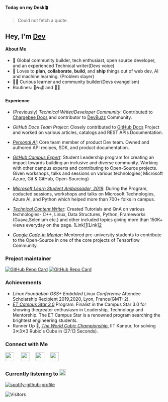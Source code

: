 #### Today on my Desk🪴
<!--QUOTE-->
> Could not fetch a quote.








































































































## Hey, I'm [Dev](https://codewithdev.vercel.app)


#### About Me

- 🔭 Global community builder, tech enthusiast, open source developer, and an experienced Technical writer(Devs voice)
- 🎲 Loves to **plan**, **collaborate**, **build**, and **ship** things out of web dev, AI and machine learning. (Problem slayer)
- 👨‍💻 Curious learner and community builder(Devs evangelism)
- Routines: 🚴☕️💰 and 👨‍💻


#### Experience

- (Previously) _Technical Writer/Developer Community_: Contributed to [Chargebee Docs](https://www.chargebee.com/docs/2.0/index.html) and contributor to [DevBuzz](https://devbuzz.chargebee.com) Community.
- _GitHub Docs Team Project_:  Closely contributed to [GitHub Docs](https://docs.github.com) Project and worked on various articles, catalogs and REST APIs Documentation.
- _[Personal AI](https://personal.ai)_: Core team member of product Dev team. Owned and authored API recipes, SDK, and product documentation.
 
- _[GitHub Campus Expert](https://githubcampus.expert/codewithdev/)_: Student Leadership program for creating an impact towards building an inclusive and diverse community. Working with other campus experts and contributing to Open-Source projects. Given workshops, talks and sessions on various technologies( Microsoft Azure, Git & GitHub, Open-Sourcing)

- _[Microsoft Learn Student Ambassador, 2019]()_: During the Program, coducted sessions, workshops and talks on Microsoft Technologies, Azure AI, and Python which helped more than 700+ folks in campus. 
- _[Technical Content Writer]()_: Created Tutorials and QnA on various technologies- C++, Linux, Data Structures, Python, Frameworks (Guava,Selenium etc.) and other included topics giving more than 150K+ views everyday on the page. 
[Link][1](https://www.tutorialspoint.com/answers/dev-prakash-sharma)[Link][2](https://auth.geeksforgeeks.org/user/codewithdev/articles)

- _[Google Code-in Mentor]()_: Mentored pre-university students to contribute to the Open-Source in one of the core projects of Tensorflow Community.

### Project maintainer
[![GitHub Repo Card](https://github-readme-stats.vercel.app/api/pin/?username=codewithdev&repo=C-plus-plus-Algorithms)](https://github.com/codewithdev/C-plus-plus-Algorithms) 
[![GitHub Repo Card](https://github-readme-stats.vercel.app/api/pin/?username=codewithdev&repo=NASA-APOD-Viewer)](https://github.com/codewithdev/NASA-APOD-Viewer)

### Achievements

- _Linux Foundation OSS+ Embdded Linux Conference_ Attendee Scholarship Recipient 2019,2020, Lyon, France(GMT+2).
- _[ET Campus Star 3.0](https://www.facebook.com/ETCampusStar/photos/pcb.498489397477917/498489324144591/)_ Program. Finalist in the Campus Star 3.0 for showing thegreater enthusiasm in Leadership, Technology and Mentorship. The ET Campus Star is a renowned program searching the brightest engineering students.
- Runner Up 🥈, _[The World Cubic Championship](https://www.worldcubeassociation.org/competitions/IITKanpurOpen2019)_, IIT Kanpur, for solving 3️✕3️✕3 Rubic's Cube in (27:13 Seconds).


### Connect with Me 
[<img src= "https://user-images.githubusercontent.com/44609609/124388598-3216e880-dd01-11eb-8b54-4f35a8fbd97b.png" width= "28px">](https://www.linkedin.com/in/idevprakaash)
&emsp;
[<img src="https://user-images.githubusercontent.com/44609609/124387382-06453400-dcfc-11eb-8cd6-ae9fcb6e23d1.png" width= "28px">](https://www.twitter.com/codewithdev)&emsp;
[<img src="https://d2fltix0v2e0sb.cloudfront.net/dev-black.png" width= "28px">](https://dev.to/codewithdev)&emsp;
[<img src= "https://user-images.githubusercontent.com/44609609/124388683-8cb04480-dd01-11eb-85e6-085b2b5420d8.png" width= "28px">](https://stackoverflow.com/users/13662843/codewithdev)

### Currently listening to <img src="https://upload.wikimedia.org/wikipedia/commons/thumb/8/84/Spotify_icon.svg/1982px-Spotify_icon.svg.png" width= "20px"/>
[![spotify-github-profile](https://spotify-github-profile.kittinanx.com/api/view?uid=zaqmzia7hmpacxjzr7nxwh7h8&cover_image=false&theme=natemoo-re&show_offline=true&background_color=121212&interchange=true&bar_color=53b14f&bar_color_cover=false)](https://spotify-github-profile.kittinanx.com/api/view?uid=zaqmzia7hmpacxjzr7nxwh7h8&redirect=true)

 ![Visitors](https://komarev.com/ghpvc/?username=codewithdev)


